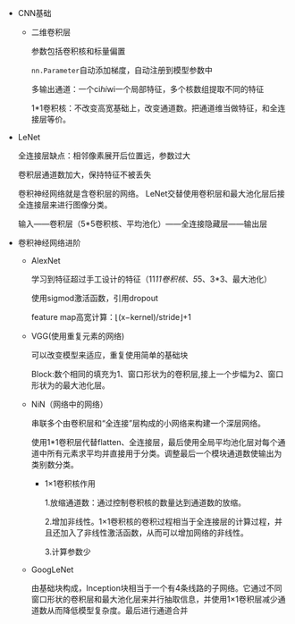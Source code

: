 + CNN基础

  + 二维卷积层

    参数包括卷积核和标量偏置

    `nn.Parameter`自动添加梯度，自动注册到模型参数中

    多输出通道：一个ci*hi*wi一个局部特征，多个核数组提取不同的特征

    1*1卷积核：不改变高宽基础上，改变通道数。把通道维当做特征，和全连接层等价。

+ LeNet

  全连接层缺点：相邻像素展开后位置远，参数过大

  卷积层通道数加大，保持特征不被丢失

  卷积神经网络就是含卷积层的网络。 LeNet交替使用卷积层和最大池化层后接全连接层来进行图像分类。

  输入——卷积层（5*5卷积核、平均池化）——全连接隐藏层——输出层

+ 卷积神经网络进阶

  + AlexNet

    学习到特征超过手工设计的特征（11*11卷积核、5*5、3*3、最大池化）

    使用sigmod激活函数，引用dropout

    feature map高宽计算：⌊(x−kernel)/stride⌋+1

  + VGG(使用重复元素的网络)

    可以改变模型来适应，重复使用简单的基础块

    Block:数个相同的填充为1、窗口形状为的卷积层,接上一个步幅为2、窗口形状为的最大池化层。

  + NiN（网络中的网络）

    串联多个由卷积层和“全连接”层构成的小⽹络来构建⼀个深层⽹络。

    使用1*1卷积层代替flatten、全连接层，最后使用全局平均池化层对每个通道中所有元素求平均并直接⽤于分类。调整最后一个模块通道数使输出为类别数分类。

    + 1×1卷积核作用
      
      1.放缩通道数：通过控制卷积核的数量达到通道数的放缩。
      
      2.增加非线性。1×1卷积核的卷积过程相当于全连接层的计算过程，并且还加入了非线性激活函数，从而可以增加网络的非线性。
      
      3.计算参数少

  + GoogLeNet

    由基础块构成，Inception块相当于⼀个有4条线路的⼦⽹络。它通过不同窗口形状的卷积层和最⼤池化层来并⾏抽取信息，并使⽤1×1卷积层减少通道数从而降低模型复杂度。最后进行通道合并

